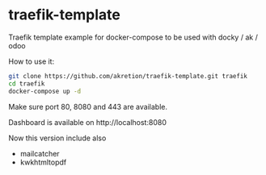 # traefik-template

Traefik template example for docker-compose to be used with docky / ak / odoo

How to use it:

```sh
git clone https://github.com/akretion/traefik-template.git traefik
cd traefik
docker-compose up -d
```

Make sure port 80, 8080 and 443 are available.

Dashboard is available on http://localhost:8080


Now this version include also

- mailcatcher
- kwkhtmltopdf

